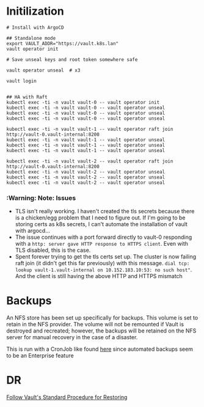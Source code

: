 # Initilization

```
# Install with ArgoCD

## Standalone mode
export VAULT_ADDR="https://vault.k8s.lan"
vault operator init

# Save unseal keys and root token somewhere safe

vault operator unseal  # x3

vault login


## HA with Raft
kubectl exec -ti -n vault vault-0 -- vault operator init
kubectl exec -ti -n vault vault-0 -- vault operator unseal
kubectl exec -ti -n vault vault-0 -- vault operator unseal
kubectl exec -ti -n vault vault-0 -- vault operator unseal

kubectl exec -ti -n vault vault-1 -- vault operator raft join http://vault-0.vault-internal:8200
kubectl exec -ti -n vault vault-1 -- vault operator unseal
kubectl exec -ti -n vault vault-1 -- vault operator unseal
kubectl exec -ti -n vault vault-1 -- vault operator unseal

kubectl exec -ti -n vault vault-2 -- vault operator raft join http://vault-0.vault-internal:8200
kubectl exec -ti -n vault vault-2 -- vault operator unseal
kubectl exec -ti -n vault vault-2 -- vault operator unseal
kubectl exec -ti -n vault vault-2 -- vault operator unseal
```

### :Warning: Note: Issues 

- TLS isn't really working. I haven't created the tls secrets because there is a chicken/egg problem that I
need to figure out. If I'm going to be storing certs as k8s secrets, I can't automate the installation of vault with
argocd...
- The issue continues with a port forward directly to vault-0 responding with a `http: server gave HTTP response to HTTPS
client`. Even with TLS disabled, this is the case.
- Spent forever trying to get the tls certs set up. The cluster is now failing raft join (it didn't get this far
  previously) with this message. `dial tcp: lookup vault-1.vault-internal on 10.152.183.10:53: no such host"`. And the
  client is still having the above HTTP and HTTPS mismatch

# Backups
An NFS store has been set up specifically for backups. This volume is set to retain in the NFS provider. The volume will
not be remounted if Vault is destroyed and recreated; however, the backups will be retained on the NFS server for manual
recovery in the case of a disaster.

This is run with a CronJob like found [here](https://michaellin.me/backup-vault-with-raft-storage-on-kubernetes/) since
automated backups seem to be an Enterprise feature

# DR
[Follow Vault's Standard Procedure for
Restoring](https://learn.hashicorp.com/tutorials/vault/sop-restore?in=vault/standard-procedures)

